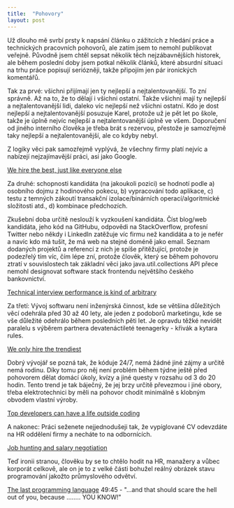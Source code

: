 ```yaml
---
title:  "Pohovory"
layout: post
---
```


Už dlouho mě svrbí prsty k napsání článku o zážitcích z hledání práce a technických pracovních pohovorů, ale zatím jsem to nemohl publikovat veřejně. Původně jsem chtěl sepsat několik těch nejzábavnějších historek, ale během poslední doby jsem potkal několik článků, které absurdní situaci na trhu práce popisují seriózněji, takže připojím jen pár ironických komentářů.

Tak za prvé: všichni přijímají jen ty nejlepší a nejtalentovanější. To zní správně. Až na to, že to dělají i všichni ostatní. Takže všichni mají ty nejlepší a nejtalentovanější lidi, daleko víc nejlepší než všichni ostatní. Kdo je dost nejlepší a nejtalentovanější posuzuje Karel, protože už je pět let po škole, takže je úplně nejvíc nejlepší a nejtalentovanější úplně ve všem. Doporučení od jiného interního člověka je třeba brát s rezervou, přestože je samozřejmě taky nejlepší a nejtalentovanější, ale co kdyby nebyl.

Z logiky věci pak samozřejmě vyplývá, že všechny firmy platí nejvíc a nabízejí nejzajímavější práci, asi jako Google. 

[We hire the best, just like everyone else][1]

Za druhé: schopnosti kandidáta (na jakoukoli pozici) se hodnotí podle a) osobního dojmu z hodinového pokecu, b) vypracování todo aplikace, c) testu z temných zákoutí transakční izolace/binárních operací/algoritmické složitosti atd., d) kombinace předchozích.

Zkušební doba určitě neslouží k vyzkoušení kandidáta. Číst blog/web kandidáta, jeho kód na GitHubu, odpovědi na StackOverflow, profesní Twitter nebo někdy i LinkedIn zatěžuje víc firmu než kandidáta a to je nefér a navíc kdo má tušit, že má web na stejné doméně jako email. Seznam dodaných projektů a referencí z nich je spíše přitěžující, protože je podezřelý tím víc, čím lépe zní, protože člověk, který se během pohovoru ztratí v souvislostech tak základní věci jako java.util.collections API přece nemohl designovat software stack frontendu největšího českého bankovnictví.

[Technical interview performance is kind of arbitrary][2]

Za třetí: Vývoj softwaru není inženýrská činnost, kde se většina důležitých věcí odehrála před 30 až 40 lety, ale jeden z podoborů marketingu, kde se vše důležité odehrálo během posledních pěti let. Je opravdu těžké nevidět paralelu s výběrem partnera devatenáctileté teenagerky - křivák a kytara rules.

[We only hire the trendiest][3]

Dobrý vývojář se pozná tak, že kóduje 24/7, nemá žádné jiné zájmy a určitě nemá rodinu. Díky tomu pro něj není problém během týdne ještě před pohovorem dělat domácí úkoly, kvízy a jiné questy v rozsahu od 3 do 20 hodin. Tento trend je tak báječný, že jej brzy určitě převezmou i jiné obory, třeba elektrotechnici by měli na pohovor chodit minimálně s klobným obvodem vlastní výroby.

[Top developers can have a life outside coding][6]

A nakonec: Práci seženete nejjednodušeji tak, že vypíglované CV odevzdáte na HR oddělení firmy a necháte to na odbornících.

[Job hunting and salary negotiation][4]

Teď ironii stranou, člověku by se to chtělo hodit na HR, manažery a vůbec korporát celkově, ale on je to z velké části bohužel reálný obrázek stavu programování jakožto průmyslového odvětví.

[The last programming language][5] 49:45 - "...and that should scare the hell out of you, because ........ YOU KNOW!"

[1]: http://blog.codinghorror.com/we-hire-the-best-just-like-everyone-else/
[2]: http://blog.interviewing.io/technical-interview-performance-is-kind-of-arbitrary-heres-the-data/
[3]: http://danluu.com/programmer-moneyball/
[4]: https://www.twilio.com/blog/2016/02/patrick-mckenzie-on-salary-negotiation-job-hunting.html
[5]: http://www.infoq.com/presentations/history-future-programming-languages 
[6]: http://www.belenalbeza.com/top-developers-can-have-a-life-outside-coding/
